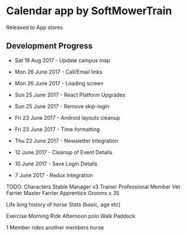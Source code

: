 # Calendar app by SoftMowerTrain

Released to App stores

## Development Progress

- Sat 19 Aug 2017 - Update campus map

- Mon 26 June 2017 - Call/Email links
- Mon 26 June 2017 - Loading screen

- Sun 25 June 2017 - React Platform Upgrades
- Sun 25 June 2017 - Remove skip-login

- Fri 23 June 2017 - Android layouts cleanup
- Fri 23 June 2017 - Time formatting

- Thu 22 June 2017 - Newsletter Integration

- 12 June 2017 - Cleanup of Event Details

- 10 June 2017 - Save Login Details
- 7 June 2017 - Redux Integration


TODO:
Characters
Stable Manager x3
Trainer
Professional
Member
Vet
Farrier Master
Farrier Apprentice
Grooms x 35

Life long history of horse
Stats (basic, age etc)

Exercise
Morning Ride
Afternoon polo
Walk
Paddock

1 Member rides another  members horse
